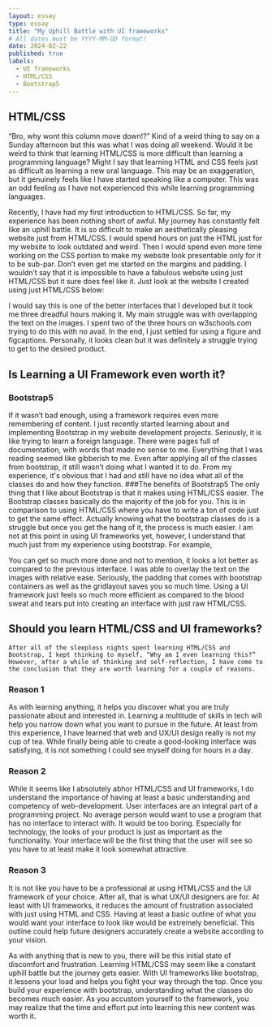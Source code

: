 ```yaml
---
layout: essay
type: essay
title: "My Uphill Battle with UI frameworks"
# All dates must be YYYY-MM-DD format!
date: 2024-02-22
published: true
labels:
  - UI frameworks
  - HTML/CSS
  - Bootstrap5
---
```

## HTML/CSS
“Bro, why wont this column move down!?” Kind of a weird thing to say on a Sunday afternoon but this was what I was doing all weekend. Would it be weird to think that learning HTML/CSS is more difficult than learning a programming language? Might I say that learning HTML and CSS feels just as difficult as learning a new oral language. This may be an exaggeration, but it genuinely feels like I have started speaking like a computer. This was an odd feeling as I have not experienced this while learning programming languages. 

Recently, I have had my first introduction to HTML/CSS. So far, my experience has been nothing short of awful. My journey has constantly felt like an uphill battle. It is so difficult to make an aesthetically pleasing website just from HTML/CSS. I would spend hours on just the HTML just for my website to look outdated and weird. Then I would spend even more time working on the CSS portion to make my website look presentable only for it to be sub-par. Don’t even get me started on the margins and padding. I wouldn’t say that it is impossible to have a fabulous website using just HTML/CSS but it sure does feel like it. Just look at the website I created using just HTML/CSS below:

I would say this is one of the better interfaces that I developed but it took me three dreadful hours making it. My main struggle was with overlapping the text on the images. I spent two of the three hours on w3schools.com trying to do this with no avail. In the end, I just settled for using a figure and figcaptions. Personally, it looks clean but it was definitely a struggle trying to get to the desired product.
	
## Is Learning a UI Framework even worth it?
### Bootstrap5
If it wasn’t bad enough, using a framework requires even more remembering of content. I just recently started learning about and implementing Bootstrap in my website development projects. Seriously, it is like trying to learn a foreign language. There were pages full of documentation, with words that made no sense to me. Everything that I was reading seemed like gibberish to me. Even after applying all of the classes from bootstrap, it still wasn’t doing what I wanted it to do. From my experience, it's obvious that I had and still have no idea what all of the classes do and how they function.
###The benefits of Bootstrap5
The only thing that I like about Bootstrap is that it makes using HTML/CSS easier. The Bootstrap classes basically do the majority of the job for you. This is in comparison to using HTML/CSS where you have to write a ton of code just to get the same effect. Actually knowing what the bootstrap classes do is a struggle but once you get the hang of it, the process is much easier. I am not at this point in using UI frameworks yet, however, I understand that much just from my experience using bootstrap. For example,

You can get so much more done and not to mention, it looks a lot better as compared to the previous interface. I was able to overlay the text on the images with relative ease. Seriously, the padding that comes with bootstrap containers as well as the gridlayout saves you so much time. Using a UI framework just feels so much more efficient as compared to the blood sweat and tears put into creating an interface with just raw HTML/CSS. 

## Should you learn HTML/CSS and UI frameworks?
	After all of the sleepless nights spent learning HTML/CSS and Bootstrap, I kept thinking to myself, “Why am I even learning this?” However, after a while of thinking and self-reflection, I have come to the conclusion that they are worth learning for a couple of reasons.
### Reason 1
As with learning anything, it helps you discover what you are truly passionate about and interested in. Learning a multitude of skills in tech will help you narrow down what you want to pursue in the future. At least from this experience, I have learned that web and UX/UI design really is not my cup of tea. While finally being able to create a good-looking interface was satisfying, it is not something I could see myself doing for hours in a day.
### Reason 2
 While it seems like I absolutely abhor HTML/CSS and UI frameworks, I do understand the importance of having at least a basic understanding and competency of web-development. User interfaces are an integral part of a programming project. No average person would want to use a program that has no interface to interact with. It would be too boring.  Especially for technology, the looks of your product is just as important as the functionality. Your interface will be the first thing that the user will see so you have to at least make it look somewhat attractive. 
### Reason 3
It is not like you have to be a professional at using HTML/CSS and the UI framework of your choice. After all, that is what UX/UI designers are for. At least with UI frameworks, it reduces the amount of frustration associated with just using HTML and CSS. Having at least a basic outline of what you would want your interface to look like would be extremely beneficial. This outline could help future designers accurately create a website according to your vision.

As with anything that is new to you, there will be this initial state of discomfort and frustration. Learning HTML/CSS may seem like a constant uphill battle but the journey gets easier. With UI frameworks like bootstrap, it lessens your load and helps you fight your way through the top. Once you build your experience with bootstrap, understanding what the classes do becomes much easier. As you accustom yourself to the framework, you may realize that the time and effort put into learning this new content was worth it.

